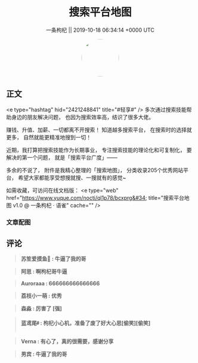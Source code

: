 <h1 align="center">搜索平台地图</h1>




<p align="center">
    <a>一条枸杞 || 2019-10-18 06:34:14 &#43;0000 UTC</a>
</p>

<div align="center">
    <img src="https://images.zsxq.com/FtjMAMbo87Y-3GRSTIbxsk_jCEby?e=1590940799&amp;token=kIxbL07-8jAj8w1n4s9zv64FuZZNEATmlU_Vm6zD:bxYZwmmCX_ORB7FKBrFDRDSBaA8=" width="100" height="100" style="border:1px solid;border-radius:50%; color:#ffffff"/>
</div>




## 正文

<div>
&lt;e type=&#34;hashtag&#34; hid=&#34;2421248841&#34; title=&#34;#轻享#&#34; /&gt; 
多次通过搜索技能帮助身边的朋友解决问题，
也因为搜索效率高，结识了很多大佬。

赚钱、升值、加薪、一切都离不开搜索！
知道越多搜索平台，
在搜索时的选择就更多，
自然就能更精准地搜到一切！

近期，我打算把搜索技能作为长期事业，
专注搜索技能的理论化和可复制化，
要解决的第一个问题，
就是「搜索平台广度」——

多余的不说了，
附件是我精心整理的「搜索地图」，
分类收录205个优秀网站平台，
希望大家都能享受想搜就搜、一搜就有的感觉~

如需收藏，可访问在线文档版：
&lt;e type=&#34;web&#34; href=&#34;https://www.yuque.com/nocti/ql1p78/bcxprg&#34; title=&#34;搜索平台地图 v1.0 @ 一条枸杞 · 语雀&#34; cache=&#34;&#34; /&gt;
</div>

### 文章配图

<div class="image" align="center">

</div>


## 评论

<div align="left">
<div>

<blockquote >
<span> <strong>苏笙爱摸鱼🐶 : 牛逼了我的哥 </strong></span>
</blockquote>

<blockquote >
<span> <strong>阿思 : 啊枸杞哥牛逼 </strong></span>
</blockquote>

<blockquote >
<span> <strong>Auroraaa : 666666666666666 </strong></span>
</blockquote>

<blockquote >
<span> <strong>荔枝小一萌 : 优秀 </strong></span>
</blockquote>

<blockquote >
<span> <strong>森淼 : 厉害了 [强] </strong></span>
</blockquote>

<blockquote >
<span> <strong>蓝鸢尾༅ : 枸杞小心机，准备了废了好大心思[偷笑][偷笑] </strong></span>
</blockquote>

<blockquote >
<span> <strong>Verna : 有心了，真的很需要，感谢分享 </strong></span>
</blockquote>

<blockquote >
<span> <strong>男宾 : 牛逼了我的哥 </strong></span>
</blockquote>

</div>
</div>